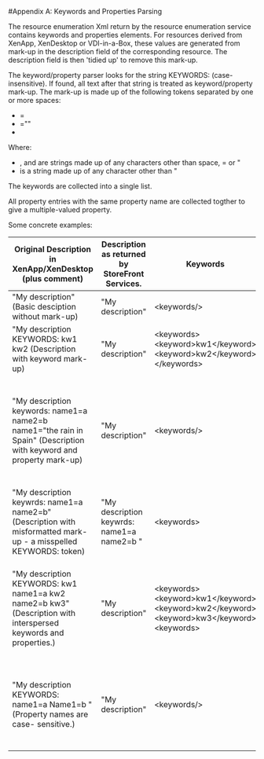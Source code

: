 #Appendix A: Keywords and Properties Parsing

The resource enumeration Xml return by the resource enumeration service contains keywords and properties elements. For resources derived from XenApp, XenDesktop or VDI-in-a-Box, these values are generated from mark-up in the description field of the corresponding resource. The description field is then 'tidied up' to remove this mark-up.

The keyword/property parser looks for the string KEYWORDS: (case-insensitive). If found, all text after that string is treated as keyword/property mark-up. The mark-up is made up of the following tokens separated by one or more spaces:

* <property>=<value>
* <property>="<quoted-value>"
*  <keyword>

Where:

* <property>, <value> and <keyword> are strings made up of any characters other than space, = or "
* <quoted-value> is a string made up of any character other than "

The keywords are collected into a single list.

All property entries with the same property name are collected togther to give a multiple-valued property. 

Some concrete examples:Original Description in XenApp/XenDesktop (plus comment)|Description as returned by StoreFront Services.|Keywords|Properties|
---|---|---|---|"My description" <br> (Basic desciption without mark-up)|"My description"|\<keywords/>|\<properties/>|
"My description KEYWORDS: kw1 kw2 (Description with keyword mark-up)|"My description"|\<keywords> <br>\<keyword>kw1\</keyword> <br>\<keyword>kw2\</keyword><br> \</keywords>|\<properties/>|"My description keywords: name1=a name2=b name1="the rain in Spain" (Description with keyword and property mark-up)|"My description"|\<keywords/>|\<properties><br>\<property propertyId="name1"><br>\<value>a\</value>\<value>The rain in Spain\</value> \</property>\<property propertyId="name2"><br>\<value>b\<value><br>\</property><br>\</properties>|
"My description keywrds: name1=a name2=b" (Description with misformatted mark-up - a misspelled KEYWORDS: token)|"My description keywrds: name1=a name2=b "|\<keywords>|\<properties/>|"My description KEYWORDS: kw1 name1=a kw2 name2=b kw3" (Description with interspersed keywords and properties.)|"My description"|\<keywords> <br>\<keyword>kw1\</keyword> <br>\<keyword>kw2\</keyword><br>\<keyword>kw3\</keyword><br>\<keywords>|\<properties><br>\<property propertyId="name1"><br>\<value>a\</value> <br>\</property><br>\<property propertyId="name2"><br>\<value>b\</value><br>\</property><br>\</properties>| 
"My description KEYWORDS: name1=a Name1=b "(Property names are case- sensitive.)|"My description"|\<keywords/>|\<property propertyId="name1"><br>\<value>a\</value><br>\</property><br>\<property propertyId="Name1"><br>\<value>b\</value><br>\</property><br>\</properties>